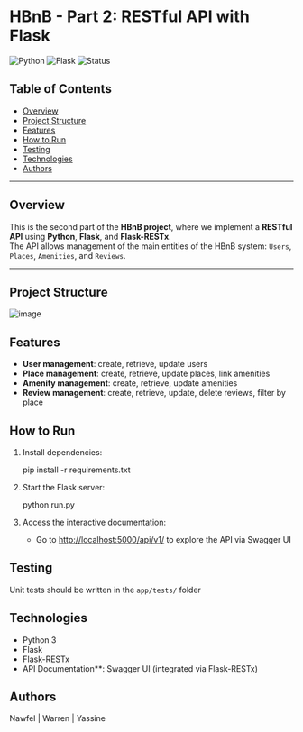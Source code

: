 #  HBnB - Part 2: RESTful API with Flask

![Python](https://img.shields.io/badge/Python-3.x-blue.svg)
![Flask](https://img.shields.io/badge/Flask-RESTx-green.svg)
![Status](https://img.shields.io/badge/status-active-brightgreen.svg)

## Table of Contents

- [ Overview](#-overview)
- [ Project Structure](#-project-structure)
- [Features](#-features)
- [How to Run](#-how-to-run)
- [Testing](#-testing)
- [Technologies](#-technologies)
- [Authors](#-authors)

---

## Overview

This is the second part of the **HBnB project**, where we implement a **RESTful API** using **Python**, **Flask**, and **Flask-RESTx**.  
The API allows management of the main entities of the HBnB system: `Users`, `Places`, `Amenities`, and `Reviews`.

---

## Project Structure


![image](https://github.com/user-attachments/assets/7bb3cc5b-7369-45d2-9777-7dc40ab00289)



## Features

- **User management**: create, retrieve, update users 
- **Place management**: create, retrieve, update places, link amenities 
- **Amenity management**: create, retrieve, update amenities 
- **Review management**: create, retrieve, update, delete reviews, filter by place 

## How to Run

1. Install dependencies:
   
   pip install -r requirements.txt
   

2. Start the Flask server:
   
   python run.py
   

3. Access the interactive documentation:
   - Go to [http://localhost:5000/api/v1/](http://localhost:5000/api/v1/) to explore the API via Swagger UI 

## Testing

Unit tests should be written in the `app/tests/` folder 

## Technologies

- Python 3 
- Flask 
- Flask-RESTx
- API Documentation**: Swagger UI (integrated via Flask-RESTx)
## Authors

Nawfel | Warren | Yassine

